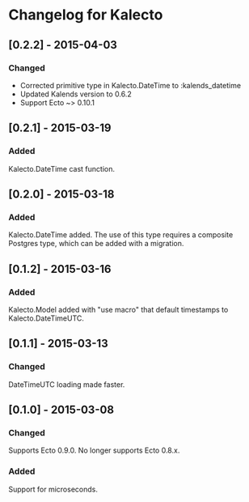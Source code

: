 # Changelog for Kalecto

## [0.2.2] - 2015-04-03
### Changed

- Corrected primitive type in Kalecto.DateTime to :kalends_datetime
- Updated Kalends version to 0.6.2
- Support Ecto ~> 0.10.1

## [0.2.1] - 2015-03-19
### Added

Kalecto.DateTime cast function.

## [0.2.0] - 2015-03-18
### Added

Kalecto.DateTime added. The use of this type requires a composite
Postgres type, which can be added with a migration.

## [0.1.2] - 2015-03-16
### Added

Kalecto.Model added with "use macro" that default timestamps to
Kalecto.DateTimeUTC.

## [0.1.1] - 2015-03-13
### Changed

DateTimeUTC loading made faster.

## [0.1.0] - 2015-03-08
### Changed

Supports Ecto 0.9.0. No longer supports Ecto 0.8.x.

### Added
Support for microseconds.
